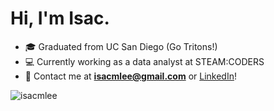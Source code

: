 # Hi, I'm Isac.
- 🎓 Graduated from UC San Diego (Go Tritons!) 
- 💻 Currently working as a data analyst at STEAM:CODERS
- 💬 Contact me at **isacmlee@gmail.com** or [LinkedIn](https://www.linkedin.com/in/isacmlee/)!
<img src="https://github-readme-stats-five-lyart.vercel.app/api?username=isacmlee&show_icons=true" alt="isacmlee" />
<br>

